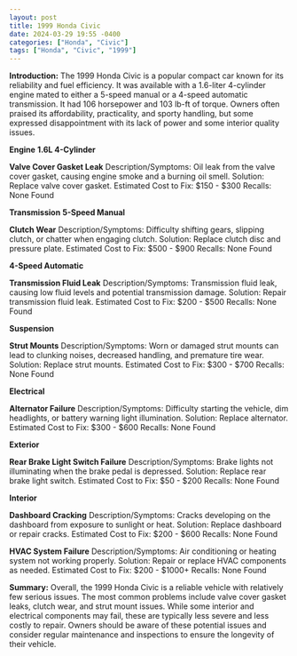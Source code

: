 ```yaml
---
layout: post
title: 1999 Honda Civic
date: 2024-03-29 19:55 -0400
categories: ["Honda", "Civic"]
tags: ["Honda", "Civic", "1999"]
---
```

**Introduction:**
The 1999 Honda Civic is a popular compact car known for its reliability and fuel efficiency. It was available with a 1.6-liter 4-cylinder engine mated to either a 5-speed manual or a 4-speed automatic transmission. It had 106 horsepower and 103 lb-ft of torque. Owners often praised its affordability, practicality, and sporty handling, but some expressed disappointment with its lack of power and some interior quality issues.

**Engine**
**1.6L 4-Cylinder**

**Valve Cover Gasket Leak**
Description/Symptoms: Oil leak from the valve cover gasket, causing engine smoke and a burning oil smell.
Solution: Replace valve cover gasket.
Estimated Cost to Fix: $150 - $300
Recalls: None Found

**Transmission**
**5-Speed Manual**

**Clutch Wear**
Description/Symptoms: Difficulty shifting gears, slipping clutch, or chatter when engaging clutch.
Solution: Replace clutch disc and pressure plate.
Estimated Cost to Fix: $500 - $900
Recalls: None Found

**4-Speed Automatic**

**Transmission Fluid Leak**
Description/Symptoms: Transmission fluid leak, causing low fluid levels and potential transmission damage.
Solution: Repair transmission fluid leak.
Estimated Cost to Fix: $200 - $500
Recalls: None Found

**Suspension**

**Strut Mounts**
Description/Symptoms: Worn or damaged strut mounts can lead to clunking noises, decreased handling, and premature tire wear.
Solution: Replace strut mounts.
Estimated Cost to Fix: $300 - $700
Recalls: None Found

**Electrical**

**Alternator Failure**
Description/Symptoms: Difficulty starting the vehicle, dim headlights, or battery warning light illumination.
Solution: Replace alternator.
Estimated Cost to Fix: $300 - $600
Recalls: None Found

**Exterior**

**Rear Brake Light Switch Failure**
Description/Symptoms: Brake lights not illuminating when the brake pedal is depressed.
Solution: Replace rear brake light switch.
Estimated Cost to Fix: $50 - $200
Recalls: None Found

**Interior**

**Dashboard Cracking**
Description/Symptoms: Cracks developing on the dashboard from exposure to sunlight or heat.
Solution: Replace dashboard or repair cracks.
Estimated Cost to Fix: $200 - $600
Recalls: None Found

**HVAC System Failure**
Description/Symptoms: Air conditioning or heating system not working properly.
Solution: Repair or replace HVAC components as needed.
Estimated Cost to Fix: $200 - $1000+
Recalls: None Found

**Summary:**
Overall, the 1999 Honda Civic is a reliable vehicle with relatively few serious issues. The most common problems include valve cover gasket leaks, clutch wear, and strut mount issues. While some interior and electrical components may fail, these are typically less severe and less costly to repair. Owners should be aware of these potential issues and consider regular maintenance and inspections to ensure the longevity of their vehicle.
